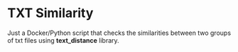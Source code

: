 # TXT Similarity

Just a Docker/Python script that checks the similarities between two groups of txt files using **text_distance** library.